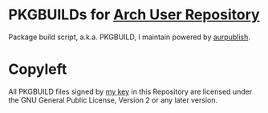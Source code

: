 # PKGBUILDs for [Arch User Repository](https://aur.archlinux.org)

Package build script, a.k.a. PKGBUILD, I maintain powered by [aurpublish](https://github.com/eli-schwartz/aurpublish).

# Copyleft

All PKGBUILD files signed by [my key](https://pgp.mit.edu/pks/lookup?op=vindex&search=14D64E27C3AB91707DA014BAD03E931D484AEB36) in this Repository are licensed under the GNU General Public License, Version 2 or any later version.
